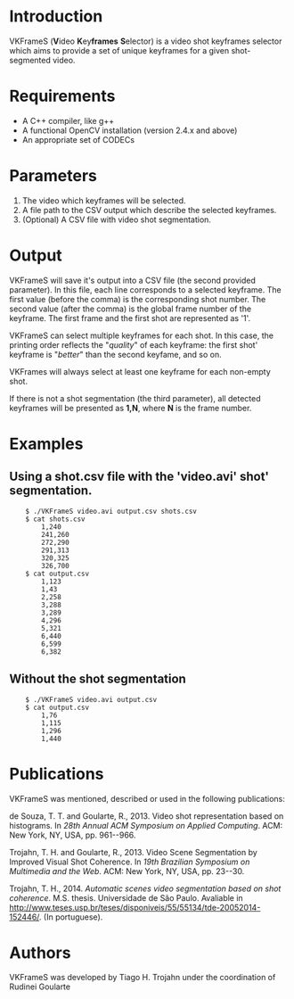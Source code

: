 # Introduction
VKFrameS (**V**ideo **K**ey**frames** **S**elector) is a video shot keyframes selector which aims to provide a set of unique keyframes for a given shot-segmented video. 

# Requirements
*   A C++ compiler, like g++
*   A functional OpenCV installation (version 2.4.x and above)
*   An appropriate set of CODECs

# Parameters
1.  The video which keyframes will be selected.
2.  A file path to the CSV output which describe the selected keyframes.
3.  (Optional) A CSV file with video shot segmentation.

# Output
VKFrameS will save it's output into a CSV file (the second provided parameter). In this file, each line corresponds to a selected keyframe. 
The first value (before the comma) is the corresponding shot number. The second value (after the comma) is the global frame number of the keyframe. The first frame and the first shot are represented as '1'.

VKFrameS can select multiple keyframes for each shot. In this case, the printing order reflects the "*quality*" of each keyframe: the first shot' keyframe is "*better*" than the second keyfame, and so on.

VKFrames will always select at least one keyframe for each non-empty shot.

If there is not a shot segmentation (the third parameter), all detected keyframes will be presented as **1,N**, where **N** is the frame number.

# Examples
## Using a shot.csv file with the 'video.avi' shot' segmentation. 
		$ ./VKFrameS video.avi output.csv shots.csv
		$ cat shots.csv
			1,240
			241,260
			272,290
			291,313
			320,325
			326,700
		$ cat output.csv
			1,123
			1,43
			2,258
			3,288
			3,289
			4,296
			5,321
			6,440
			6,599
			6,382
		
## Without the shot segmentation
		$ ./VKFrameS video.avi output.csv
		$ cat output.csv
			1,76
			1,115
			1,296
			1,440

# Publications
VKFrameS was mentioned, described or used in the following publications:

de Souza, T. T. and Goularte, R., 2013. Video shot representation based on histograms. In *28th Annual ACM Symposium on Applied Computing*. ACM: New York, NY, USA, pp. 961--966.

Trojahn, T. H. and Goularte, R., 2013. Video Scene Segmentation by Improved Visual Shot Coherence. In *19th Brazilian Symposium on Multimedia and the Web*. ACM: New York, NY, USA, pp. 23--30.

Trojahn, T. H., 2014. *Automatic scenes video segmentation based on shot coherence*. M.S. thesis. Universidade de São Paulo. Avaliable in http://www.teses.usp.br/teses/disponiveis/55/55134/tde-20052014-152446/. (In portuguese).

# Authors
VKFrameS was developed by Tiago H. Trojahn under the coordination of Rudinei Goularte

